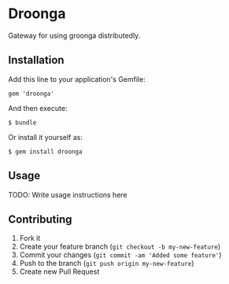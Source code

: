 # Droonga

Gateway for using groonga distributedly.

## Installation

Add this line to your application's Gemfile:

    gem 'droonga'

And then execute:

    $ bundle

Or install it yourself as:

    $ gem install droonga

## Usage

TODO: Write usage instructions here

## Contributing

1. Fork it
2. Create your feature branch (`git checkout -b my-new-feature`)
3. Commit your changes (`git commit -am 'Added some feature'`)
4. Push to the branch (`git push origin my-new-feature`)
5. Create new Pull Request
